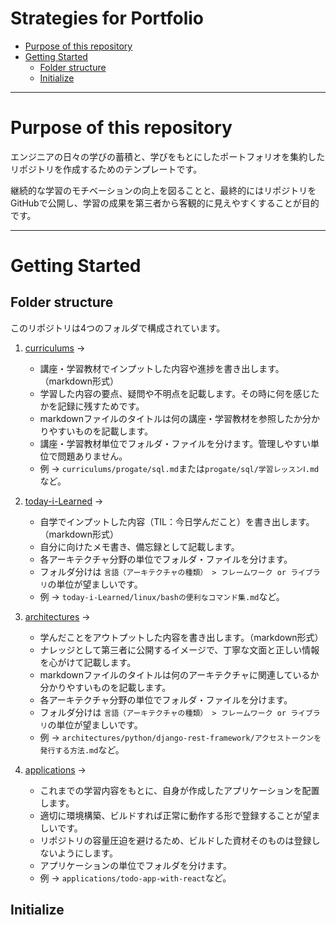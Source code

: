 # Strategies for Portfolio <!-- omit in toc -->

- [Purpose of this repository](#purpose-of-this-repository)
- [Getting Started](#getting-started)
  - [Folder structure](#folder-structure)
  - [Initialize](#initialize)

---

# Purpose of this repository

エンジニアの日々の学びの蓄積と、学びをもとにしたポートフォリオを集約したリポジトリを作成するためのテンプレートです。

継続的な学習のモチベーションの向上を図ることと、最終的にはリポジトリをGitHubで公開し、学習の成果を第三者から客観的に見えやすくすることが目的です。

---

# Getting Started

## Folder structure

このリポジトリは4つのフォルダで構成されています。

1. [curriculums](curriculums/) ->
   - 講座・学習教材でインプットした内容や進捗を書き出します。（markdown形式）
   - 学習した内容の要点、疑問や不明点を記載します。その時に何を感じたかを記録に残すためです。
   - markdownファイルのタイトルは何の講座・学習教材を参照したか分かりやすいものを記載します。
   - 講座・学習教材単位でフォルダ・ファイルを分けます。管理しやすい単位で問題ありません。
   - 例 -> `curriculums/progate/sql.md`または`progate/sql/学習レッスンⅠ.md`など。
2. [today-i-Learned](today-i-learned/) ->
   - 自学でインプットした内容（TIL：今日学んだこと）を書き出します。（markdown形式）
   - 自分に向けたメモ書き、備忘録として記載します。
   - 各アーキテクチャ分野の単位でフォルダ・ファイルを分けます。
   - フォルダ分けは `言語（アーキテクチャの種類） > フレームワーク or ライブラリ`の単位が望ましいです。
   - 例 -> `today-i-Learned/linux/bashの便利なコマンド集.md`など。
3. [architectures](architectures/) ->
   - 学んだことをアウトプットした内容を書き出します。（markdown形式）
   - ナレッジとして第三者に公開するイメージで、丁寧な文面と正しい情報を心がけて記載します。
   - markdownファイルのタイトルは何のアーキテクチャに関連しているか分かりやすいものを記載します。
   - 各アーキテクチャ分野の単位でフォルダ・ファイルを分けます。
   - フォルダ分けは `言語（アーキテクチャの種類） > フレームワーク or ライブラリ`の単位が望ましいです。
   - 例 -> `architectures/python/django-rest-framework/アクセストークンを発行する方法.md`など。

4. [applications](applications/) ->
   - これまでの学習内容をもとに、自身が作成したアプリケーションを配置します。
   - 適切に環境構築、ビルドすれば正常に動作する形で登録することが望ましいです。
   - リポジトリの容量圧迫を避けるため、ビルドした資材そのものは登録しないようにします。
   - アプリケーションの単位でフォルダを分けます。
   - 例 -> `applications/todo-app-with-react`など。

## Initialize
